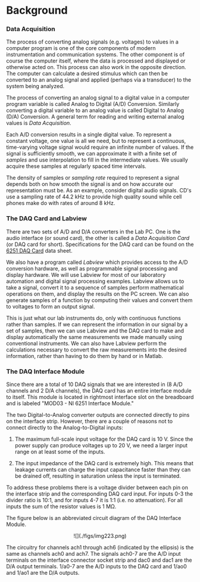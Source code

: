 # Background

### Data Acquisition

The process of converting analog signals (e.g. voltages) to values in a
computer program is one of the core components of modern instrumentation and
communication systems. The other component is of course the computer itself,
where the data is processed and displayed or otherwise acted on.  This process
can also work in the opposite direction. The computer can calculate a desired
stimulus which can then be converted to an analog signal and applied (perhaps
via a transducer) to the system being analyzed.

The process of converting an analog signal to a digital value in a computer
program variable is called Analog to Digital (A/D) Conversion.  Similarly
converting a digital variable to an analog value is called Digital to Analog
(D/A) Conversion. A general term for reading and writing external analog values
is *Data Acquisition*.

Each A/D conversion results in a single digital value. To represent a constant
voltage, one value is all we need, but to represent a continuous, time-varying
voltage signal would require an infinite number of values. If the signal is
sufficiently smooth, we can approximate it with a finite set of *samples* and
use interpolation to fill in the intermediate values. We usually acquire these
samples at regularly spaced time intervals.

The density of samples or *sampling rate* required to represent a signal
depends both on how smooth the signal is and on how accurate our representation
must be. As an example, consider digital audio signals.  CD's use a sampling
rate of 44.2 kHz to provide high quality sound while cell phones make do with
rates of around 8 kHz.

### The DAQ Card and Labview

There are two sets of A/D and D/A converters in the Lab PC. One is the audio
interface (or sound card), the other is called a *Data Acquisition Card* (or
DAQ card for short). Specifications for the DAQ card can be found on the [6251
DAQ Card](http://www.ni.com/datasheet/pdf/en/ds-22) data sheet.

We also have a program called *Labview* which provides access to the A/D
conversion hardware, as well as programmable signal processing and display
hardware. We will use Labview for most of our laboratory automation and digital
signal processing examples. Labview allows us to take a signal, convert it to a
sequence of samples perform mathematical operations on them, and display the
results on the PC screen. We can also generate samples of a function by
computing their values and convert them to voltages to form an output signal.

This is just what our lab instruments do, only with continuous functions rather
than samples. If we can represent the information in our signal by a set of
samples, then we can use Labview and the DAQ card to make and display
automatically the same measurements we made manually using conventional
instruments. We can also have Labview perform the calculations necessary to
convert the raw measurements into the desired information, rather than having
to do them by hand or in Matlab.

### The DAQ Interface Module

Since there are a total of 10 DAQ signals that we are interested in (8 A/D
channels and 2 D/A channels), the DAQ card has an entire interface module to
itself. This module is located in rightmost interface slot on the breadboard
and is labeled "MOD03 - NI 6251 Interface Module."

The two Digital-to-Analog converter outputs are connected directly to pins on
the interface strip. However, there are a couple of reasons not to connect
directly to the Analog-to-Digital inputs:

1.  The maximum full-scale input voltage for the DAQ card is 10 V. Since the
    power supply can produce voltages up to 20 V, we need a larger input range
    on at least some of the inputs.

2.  The input impedance of the DAQ card is extremely high. This means that
    leakage currents can charge the input capacitance faster than they can be
    drained off, resulting in saturation unless the input is terminated.

To address these problems there is a voltage divider between each pin on the
interface strip and the corresponding DAQ card input. For inputs 0-3 the
divider ratio is 10:1, and for inputs 4-7 it is 1:1 (i.e. no attenuation). For
all inputs the sum of the resistor values is 1 MΩ.

The figure below is an abbreviated circuit diagram of the DAQ Interface Module.

<center>
![](./figs/img223.png)
</center>

The circuitry for channels ach1 through ach6 (indicated by the ellipsis) is the
same as channels ach0 and ach7. The signals ach0-7 are the A/D input terminals
on the interface connector socket strip and dac0 and dac1 are the D/A output
terminals. 1/a0-7 are the A/D inputs to the DAQ card and 1/ao0 and 1/ao1 are
the D/A outputs.
